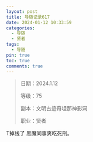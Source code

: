 ```yaml
---
layout: post
title: 导随记录617
date: 2024-01-12 10:33:59
categories:
  - 导随
  - 贤者
tags:
  - 导随
pin: true
toc: true
comments: true
---
```

> 日期：2024.1.12
>
> 等级：75
>
> 副本：文明古迹奇坦那神影洞
>
> 职业：贤者

T掉线了 黑魔同事爽吃死刑。